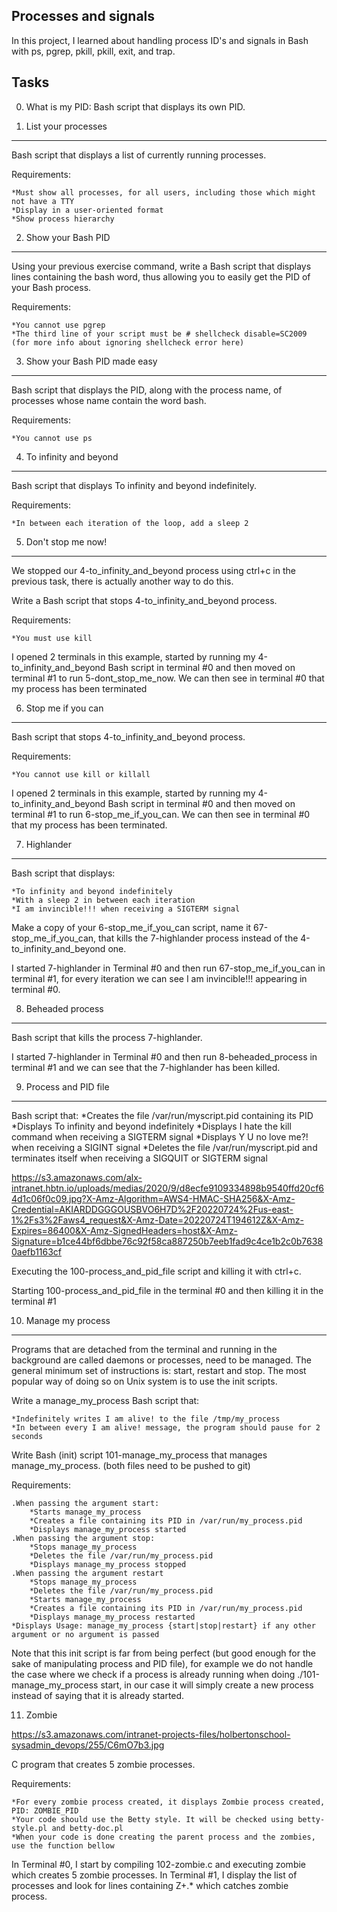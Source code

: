 Processes and signals
---------------------
In this project, I learned
about handling process ID's and signals in Bash with ps, pgrep, pkill,
pkill, exit, and trap.

Tasks
-----
0. What is my PID: Bash script that displays its own PID.

1. List your processes
----------------------
Bash script that displays a list of currently running processes.

Requirements:

	*Must show all processes, for all users, including those which might not have a TTY
	*Display in a user-oriented format
	*Show process hierarchy

2. Show your Bash PID
---------------------

Using your previous exercise command, write a Bash script that displays lines containing the bash word, thus allowing you to easily get the PID of your Bash process.

Requirements:

	*You cannot use pgrep
	*The third line of your script must be # shellcheck disable=SC2009 (for more info about ignoring shellcheck error here)

3. Show your Bash PID made easy
-------------------------------

Bash script that displays the PID, along with the process name, of processes whose name contain the word bash.

Requirements:

	*You cannot use ps

4. To infinity and beyond
--------------------------

Bash script that displays To infinity and beyond indefinitely.

Requirements:

	*In between each iteration of the loop, add a sleep 2

5. Don't stop me now!
---------------------

We stopped our 4-to_infinity_and_beyond process using ctrl+c in the previous task, there is actually another way to do this.

Write a Bash script that stops 4-to_infinity_and_beyond process.

Requirements:

	*You must use kill

I opened 2 terminals in this example, started by running my
4-to_infinity_and_beyond Bash script in terminal #0 and then moved on
terminal #1 to run 5-dont_stop_me_now. We can then see in terminal #0
that my process has been terminated

6. Stop me if you can
---------------------
Bash script that stops 4-to_infinity_and_beyond process.

Requirements:

	*You cannot use kill or killall

I opened 2 terminals in this example, started by running my
4-to_infinity_and_beyond Bash script in terminal #0 and then moved on
terminal #1 to run 6-stop_me_if_you_can. We can then see in terminal #0
that my process has been terminated.

7. Highlander
-------------
Bash script that displays:

	*To infinity and beyond indefinitely
	*With a sleep 2 in between each iteration
	*I am invincible!!! when receiving a SIGTERM signal

Make a copy of your 6-stop_me_if_you_can script, name it
67-stop_me_if_you_can, that kills the 7-highlander process instead of the
4-to_infinity_and_beyond one.

I started 7-highlander in Terminal #0 and then run 67-stop_me_if_you_can
in terminal #1, for every iteration we can see I am invincible!!!
appearing in terminal #0.

8. Beheaded process
-------------------
Bash script that kills the process 7-highlander.

I started 7-highlander in Terminal #0 and then run 8-beheaded_process in
terminal #1 and we can see that the 7-highlander has been killed.

9. Process and PID file
-----------------------

Bash script that:
	*Creates the file /var/run/myscript.pid containing its PID
	*Displays To infinity and beyond indefinitely
	*Displays I hate the kill command when receiving a SIGTERM signal
	*Displays Y U no love me?! when receiving a SIGINT signal
	*Deletes the file /var/run/myscript.pid and terminates itself when receiving a SIGQUIT or SIGTERM signal

https://s3.amazonaws.com/alx-intranet.hbtn.io/uploads/medias/2020/9/d8ecfe9109334898b9540ffd20cf64d1c06f0c09.jpg?X-Amz-Algorithm=AWS4-HMAC-SHA256&X-Amz-Credential=AKIARDDGGGOUSBVO6H7D%2F20220724%2Fus-east-1%2Fs3%2Faws4_request&X-Amz-Date=20220724T194612Z&X-Amz-Expires=86400&X-Amz-SignedHeaders=host&X-Amz-Signature=b1ce44bf6dbbe76c92f58ca887250b7eeb1fad9c4ce1b2c0b76380aefb1163cf

Executing the 100-process_and_pid_file script and killing it with ctrl+c.


Starting 100-process_and_pid_file in the terminal #0 and then killing it
in the terminal #1

10. Manage my process
---------------------

Programs that are detached from the terminal and running in the
background are called daemons or processes, need to be managed. The
general minimum set of instructions is: start, restart and stop. The most
popular way of doing so on Unix system is to use the init scripts.

Write a manage_my_process Bash script that:

	*Indefinitely writes I am alive! to the file /tmp/my_process
	*In between every I am alive! message, the program should pause for 2 seconds

Write Bash (init) script 101-manage_my_process that manages manage_my_process. (both files need to be pushed to git)

Requirements:

	.When passing the argument start:
		*Starts manage_my_process
		*Creates a file containing its PID in /var/run/my_process.pid
		*Displays manage_my_process started
	.When passing the argument stop:
		*Stops manage_my_process
		*Deletes the file /var/run/my_process.pid
		*Displays manage_my_process stopped
	.When passing the argument restart
		*Stops manage_my_process
		*Deletes the file /var/run/my_process.pid
		*Starts manage_my_process
		*Creates a file containing its PID in /var/run/my_process.pid
		*Displays manage_my_process restarted
	*Displays Usage: manage_my_process {start|stop|restart} if any other argument or no argument is passed

Note that this init script is far from being perfect (but good enough for
the sake of manipulating process and PID file), for example we do not
handle the case where we check if a process is already running when doing
./101-manage_my_process start, in our case it will simply create a new
process instead of saying that it is already started.

11. Zombie

https://s3.amazonaws.com/intranet-projects-files/holbertonschool-sysadmin_devops/255/C6mO7b3.jpg

C program that creates 5 zombie processes.

Requirements:

	*For every zombie process created, it displays Zombie process created, PID: ZOMBIE_PID
	*Your code should use the Betty style. It will be checked using betty-style.pl and betty-doc.pl
	*When your code is done creating the parent process and the zombies, use the function bellow

In Terminal #0, I start by compiling 102-zombie.c and executing zombie
which creates 5 zombie processes. In Terminal #1, I display the list of
processes and look for lines containing Z+.*<defunct> which catches
zombie process.
